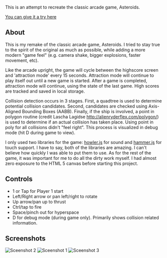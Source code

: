 
This is an attempt to recreate the classic arcade game, Asteroids.

[You can give it a try here](https://jphamilton.github.io/asteroids/)

## About

This is my remake of the classic arcade game, Asteroids. I tried to stay true to the spirit of the original as much as possible, while adding a more modern "game feel" 
(e.g. camera shake, bigger explosions, faster movement, etc).  

Like the arcade upright, the game will cycle between the highscore screen and 'attraction mode' every 15 seconds. Attraction mode will continue to play itself out until a new game is started. 
After a game is completed, attraction mode will continue, using the state of the last game. High scores are tracked and saved in local storage.

Collision detection occurs in 3 stages. First, a quadtree is used to determine potential collision candidates. Second, candidates are checked using Axis-Aligned Bounding Boxes (AABB).
Finally, if the ship is involved, a point in polygon routine (credit Lascha Lagidse http://alienryderflex.com/polygon/) is used to determine if an actual collision has taken place. 
Using point in poly for all collisions didn't "feel right". This process is visualized in debug mode (hit D during game to view).

I only used two libraries for the game: [howler.js](https://howlerjs.com/) for sound and [hammer.js](http://hammerjs.github.io/) for touch support. I have to say, both of the libraries are amazing. 
I can't believe how quickly I was able to put them to use. As for the rest of the game, it was important for me to do all the dirty work myself. I had almost zero exposure to the HTML 5 canvas before
starting this project.

## Controls

* 1 or Tap for Player 1 start
* Left/Right arrow or pan left/right to rotate
* Up arrow/pan up to thrust
* Ctrl/tap to fire
* Space/pinch out for hyperspace
* D for debug mode (during game only). Primarily shows collision related information.

## Screenshots

![Sceenshot 2](https://jphamilton.github.com/asteroids/assets/2.png)
![Sceenshot 1](https://jphamilton.github.com/asteroids/assets/1.png)
![Sceenshot 3](https://jphamilton.github.com/asteroids/assets/3.png)